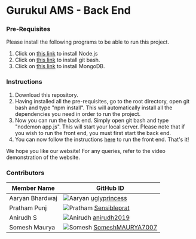 # Gurukul AMS - Back End

### Pre-Requisites

Please install the following programs to be able to run this project.
1. Click on [this link](https://nodejs.org/en/download/) to install Node.js
1. Click on [this link](https://git-scm.com/downloads) to install git bash. 
1. Click on [this link](https://www.mongodb.com/try/download/community) to install MongoDB.

### Instructions

1. Download this repository.
1. Having installed all the pre-requisites, go to the root directory, open git bash and type "npm install". This will automatically install all the dependencies you need in order to run the project.
1. Now you can run the back end. Simply open git bash and type "nodemon app.js". This will start your local server. Please note that if you wish to run the front end, you must first start the back end.
1. You can now follow the instructions [here]() to run the front end. That's it!

We hope you like our website! For any queries, refer to the video demonstration of the website.

### Contributors

Member Name | GitHub ID
----------- | ---------
Aaryan Bhardwaj | ![Aaryan](https://avatars.githubusercontent.com/u/57333555?s=96&v=4) [uglyprincess](https://github.com/uglyprincess)
Pratham Punj | ![Pratham](https://avatars.githubusercontent.com/u/56146599?s=96&v=4) [Sensibleprat](https://github.com/Sensibleprat)
Anirudh S | ![Anirudh](https://avatars.githubusercontent.com/u/58392171?s=96&v=4) [anirudh2019](https://github.com/anirudh2019)
Somesh Maurya | ![Somesh](https://avatars.githubusercontent.com/u/77438447?v=4) [SomeshMAURYA7007](https://github.com/SomeshMAURYA7007)